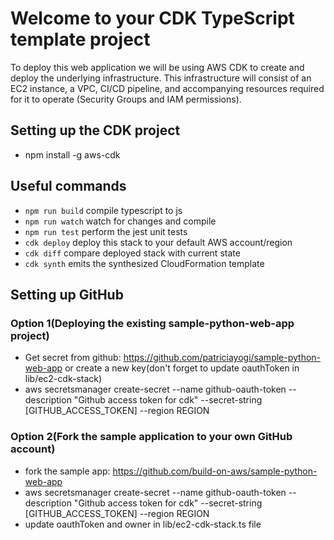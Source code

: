 # Welcome to your CDK TypeScript template project

To deploy this web application we will be using AWS CDK to create and deploy the underlying infrastructure. This infrastructure will consist of an EC2 instance, a VPC, CI/CD pipeline, and accompanying resources required for it to operate (Security Groups and IAM permissions).

## Setting up the CDK project

* npm install -g aws-cdk

## Useful commands

* `npm run build`   compile typescript to js
* `npm run watch`   watch for changes and compile
* `npm run test`    perform the jest unit tests
* `cdk deploy`      deploy this stack to your default AWS account/region
* `cdk diff`        compare deployed stack with current state
* `cdk synth`       emits the synthesized CloudFormation template


## Setting up GitHub

### Option 1(Deploying the existing sample-python-web-app  project)

* Get secret from github: https://github.com/patriciayogi/sample-python-web-app 
  or create a new key(don't forget to update oauthToken in lib/ec2-cdk-stack)
* aws secretsmanager create-secret --name github-oauth-token --description "Github access token for cdk" --secret-string [GITHUB_ACCESS_TOKEN] --region REGION


### Option 2(Fork the sample application to your own GitHub account)

* fork the sample app: https://github.com/build-on-aws/sample-python-web-app
* aws secretsmanager create-secret --name github-oauth-token --description "Github access token for cdk" --secret-string [GITHUB_ACCESS_TOKEN] --region REGION
* update oauthToken and owner in lib/ec2-cdk-stack.ts file
